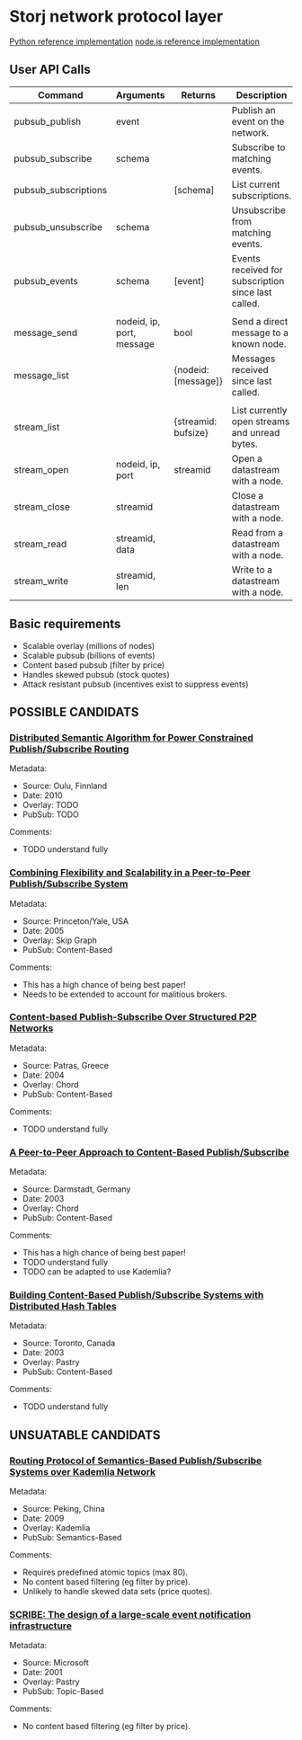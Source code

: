 # Storj network protocol layer

[Python reference implementation](https://github.com/storj/storjnet)
[node.js reference implementation](https://github.com/Storj/node-storj)


## User API Calls

| Command               | Arguments                   | Returns             | Description                                                   |
|-----------------------|-----------------------------|---------------------|---------------------------------------------------------------|
| pubsub_publish        | event                       |                     | Publish an event on the network.                              |
| pubsub_subscribe      | schema                      |                     | Subscribe to matching events.                                 |
| pubsub_subscriptions  |                             | [schema]            | List current subscriptions.                                   |
| pubsub_unsubscribe    | schema                      |                     | Unsubscribe from matching events.                             |
| pubsub_events         | schema                      | [event]             | Events received for subscription since last called.           | 
|                       |                             |                     |                                                               |
| message_send          | nodeid, ip, port, message   | bool                | Send a direct message to a known node.                        | 
| message_list          |                             | {nodeid: [message]} | Messages received since last called.                          |
|                       |                             |                     |                                                               |
| stream_list           |                             | {streamid: bufsize} | List currently open streams and unread bytes.                 |
| stream_open           | nodeid, ip, port            | streamid            | Open a datastream with a node.                                |
| stream_close          | streamid                    |                     | Close a datastream with a node.                               |
| stream_read           | streamid, data              |                     | Read from a datastream with a node.                           |
| stream_write          | streamid, len               |                     | Write to a datastream with a node.                            |


## Basic requirements

 * Scalable overlay (millions of nodes)
 * Scalable pubsub (billions of events)
 * Content based pubsub (filter by price)
 * Handles skewed pubsub (stock quotes)
 * Attack resistant pubsub (incentives exist to suppress events)


## POSSIBLE CANDIDATS

### [Distributed Semantic Algorithm for Power Constrained Publish/Subscribe Routing][1]    

Metadata:

 * Source: Oulu, Finnland        
 * Date: 2010  
 * Overlay: TODO
 * PubSub: TODO

Comments:

 * TODO understand fully


### [Combining Flexibility and Scalability in a Peer-to-Peer Publish/Subscribe System][3]    

Metadata:

 * Source: Princeton/Yale, USA   
 * Date: 2005  
 * Overlay: Skip Graph
 * PubSub: Content-Based

Comments:

 * This has a high chance of being best paper!
 * Needs to be extended to account for malitious brokers.


### [Content-based Publish-Subscribe Over Structured P2P Networks][4]    

Metadata:

 * Source: Patras, Greece        
 * Date: 2004  
 * Overlay: Chord
 * PubSub: Content-Based

Comments:

 * TODO understand fully


### [A Peer-to-Peer Approach to Content-Based Publish/Subscribe][5]    

Metadata:

 * Source: Darmstadt, Germany    
 * Date: 2003  
 * Overlay: Chord
 * PubSub: Content-Based

Comments:

 * This has a high chance of being best paper!
 * TODO understand fully
 * TODO can be adapted to use Kademlia?


### [Building Content-Based Publish/Subscribe Systems with Distributed Hash Tables][6]    

Metadata:

 * Source: Toronto, Canada       
 * Date: 2003  
 * Overlay: Pastry
 * PubSub: Content-Based

Comments:

 * TODO understand fully


## UNSUATABLE CANDIDATS

### [Routing Protocol of Semantics-Based Publish/Subscribe Systems over Kademlia Network][2]    

Metadata:

 * Source: Peking, China         
 * Date: 2009  
 * Overlay: Kademlia
 * PubSub: Semantics-Based

Comments:

 * Requires predefined atomic topics (max 80).
 * No content based filtering (eg filter by price).
 * Unlikely to handle skewed data sets (price quotes).


### [SCRIBE: The design of a large-scale event notification infrastructure][7]    

Metadata:

 * Source: Microsoft             
 * Date: 2001  
 * Overlay: Pastry
 * PubSub: Topic-Based

Comments:

 * No content based filtering (eg filter by price).


[1]: papers/scribe.pdf
[2]: papers/toronto.pdf
[3]: papers/princeton_yale.pdf
[4]: papers/darmstadt.pdf
[5]: papers/petras.pdf
[6]: papers/oulu.pdf
[7]: papers/ICBRP.pdf
